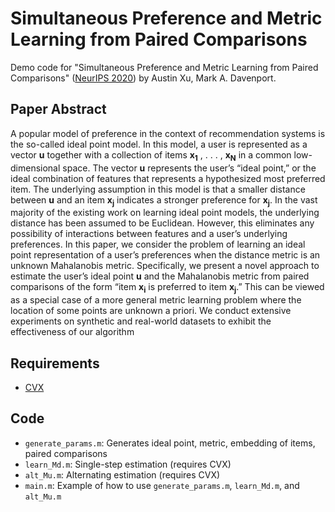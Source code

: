 # Simultaneous Preference and Metric Learning from Paired Comparisons
Demo code for "Simultaneous Preference and Metric Learning from Paired Comparisons" ([NeurIPS 2020](https://arxiv.org/abs/2009.02302)) by Austin Xu, Mark A. Davenport.

## Paper Abstract
A popular model of preference in the context of recommendation systems is the so-called ideal point model. In this model, a user is represented as a vector **u** together with a collection of items **x<sub>1</sub>** , . . . , **x<sub>N</sub>** in a common low-dimensional space. The vector **u** represents the user’s “ideal point,” or the ideal combination of features that represents a hypothesized most preferred item. The underlying assumption in this model is that a smaller distance between **u** and an item **x<sub>j</sub>** indicates a stronger preference for **x<sub>j</sub>**. In the vast majority of the existing work on learning ideal point models, the underlying distance has been assumed to be Euclidean. However, this eliminates any possibility of interactions between features and a user’s underlying preferences. In this paper, we consider the problem of learning an ideal point representation of a user’s preferences when the distance metric is an unknown Mahalanobis metric. Specifically, we present a novel approach to estimate the user’s ideal point **u** and the Mahalanobis metric from paired comparisons of the form “item **x<sub>i</sub>** is preferred to item **x<sub>j</sub>**.” This can be viewed as a special case of a more general metric learning problem where the location of some points are unknown a priori. We conduct extensive experiments on synthetic and real-world datasets to exhibit the effectiveness of our algorithm

## Requirements
* [CVX](http://cvxr.com/cvx/download/)

## Code
* `generate_params.m`: Generates ideal point, metric, embedding of items, paired comparisons
* `learn_Md.m`: Single-step estimation (requires CVX)
* `alt_Mu.m`: Alternating estimation (requires CVX)
* `main.m`: Example of how to use `generate_params.m`, `learn_Md.m`, and `alt_Mu.m`
